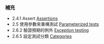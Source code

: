 ### 補充
* 2.4.1 Assert [Assertions](https://github.com/junit-team/junit4/wiki/Assertions)
* 2.5 使用參數來重構測試 [Parameterized tests](https://github.com/junit-team/junit4/wiki/Parameterized-tests)
* 2.6.2 驗證預期的例外 [Exception testing](https://github.com/junit-team/junit4/wiki/Exception-testing)
* 2.6.5 設定測試分類 [Categories](https://github.com/junit-team/junit4/wiki/categories)
